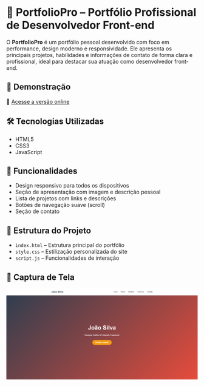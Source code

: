 # 💼 PortfolioPro – Portfólio Profissional de Desenvolvedor Front-end

O **PortfolioPro** é um portfólio pessoal desenvolvido com foco em performance, design moderno e responsividade. Ele apresenta os principais projetos, habilidades e informações de contato de forma clara e profissional, ideal para destacar sua atuação como desenvolvedor front-end.

## 🚀 Demonstração

🔗 [Acesse a versão online](https://jhonatanolivv.github.io/PortfolioPro/)

## 🛠️ Tecnologias Utilizadas

- HTML5  
- CSS3  
- JavaScript

## 🎯 Funcionalidades

- Design responsivo para todos os dispositivos  
- Seção de apresentação com imagem e descrição pessoal  
- Lista de projetos com links e descrições  
- Botões de navegação suave (scroll)  
- Seção de contato

## 📁 Estrutura do Projeto

- `index.html` – Estrutura principal do portfólio  
- `style.css` – Estilização personalizada do site  
- `script.js` – Funcionalidades de interação

## 📸 Captura de Tela

![Portfolio Screenshot](./assets/project3.png)


